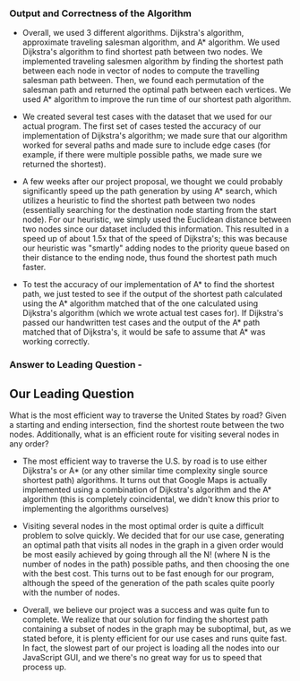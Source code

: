 ### Output and Correctness of the Algorithm

* Overall, we used 3 different algorithms. Dijkstra's algorithm, approximate traveling salesman algorithm, and A* algorithm. We used Dijkstra's algorithm to find shortest path between two nodes. We implemented traveling salesmen algorithm by finding the shortest path between each node in vector of nodes to compute the travelling salesman path between. Then, we found each permutation of the salesman path and returned the optimal path between each vertices. We used A* algorithm to improve the run time of our shortest path algorithm.

* We created several test cases with the dataset that we used for our actual program. The first set of cases tested the accuracy of our implementation of Dijkstra's algorithm; we made sure that our algorithm worked for several paths and made sure to include edge cases (for example, if there were multiple possible paths, we made sure we returned the shortest). 

* A few weeks after our project proposal, we thought we could probably significantly speed up the path generation by using A* search, which utilizes a heuristic to find the shortest path between two nodes (essentially searching for the destination node starting from the start node). For our heuristic, we simply used the Euclidean distance between two nodes since our dataset included this information. This resulted in a speed up of about 1.5x that of the speed of Dijkstra's; this was because our heuristic was "smartly" adding nodes to the priority queue based on their distance to the ending node, thus found the shortest path much faster. 

* To test the accuracy of our implementation of A* to find the shortest path, we just tested to see if the output of the shortest path calculated using the A* algorithm matched that of the one calculated using Dijkstra's algorithm (which we wrote actual test cases for). If Dijkstra's passed our handwritten test cases and the output of the A* path matched that of Dijkstra's, it would be safe to assume that A* was working correctly. 

### Answer to Leading Question - 

## Our Leading Question 

What is the most efficient way to traverse the United States by road? Given a starting and ending intersection, find the shortest route between the two nodes. Additionally, what is an efficient route for visiting several nodes in any order?

* The most efficient way to traverse the U.S. by road is to use either Dijkstra's or A* (or any other similar time complexity single source shortest path) algorithms. It turns out that Google Maps is actually implemented using a combination of Dijkstra's algorithm and the A* algorithm (this is completely coincidental, we didn't know this prior to implementing the algorithms ourselves)

* Visiting several nodes in the most optimal order is quite a difficult problem to solve quickly. We decided that for our use case, generating an optimal path that visits all nodes in the graph in a given order would be most easily achieved by going through all the N! (where N is the number of nodes in the path) possible paths, and then choosing the one with the best cost. This turns out to be fast enough for our program, although the speed of the generation of the path scales quite poorly with the number of nodes.  

* Overall, we believe our project was a success and was quite fun to complete. We realize that our solution for finding the shortest path containing a subset of nodes in the graph may be suboptimal, but, as we stated before, it is plenty efficient for our use cases and runs quite fast. In fact, the slowest part of our project is loading all the nodes into our JavaScript GUI, and we there's no great way for us to speed that process up.